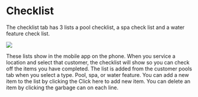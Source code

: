 # Checklist

The checklist tab has 3 lists a pool checklist, a spa check list and a water feature check list.

![](https://cdn.realsgii2.dev/wise-software-docs/image_5.ee642414.png)

These lists show in the mobile app on the phone. When you service a location and select that customer, the checklist will show so you can check off the items you have completed. The list is added from the customer pools tab when you select a type. Pool, spa, or water feature. You can add a new item to the list by clicking the Click here to add new item. You can delete an item by clicking the garbage can on each line.
